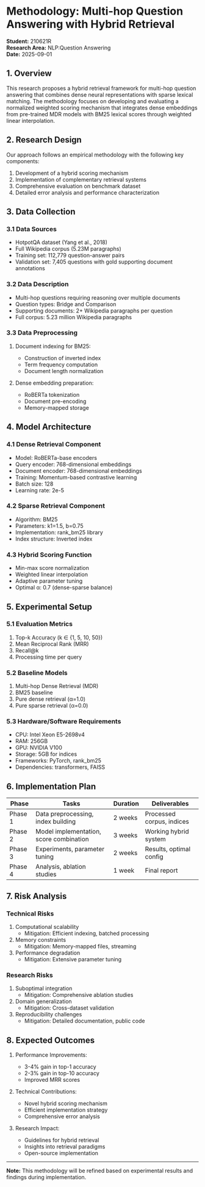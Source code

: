 # Methodology: Multi-hop Question Answering with Hybrid Retrieval

**Student:** 210621R  
**Research Area:** NLP:Question Answering  
**Date:** 2025-09-01

## 1. Overview

This research proposes a hybrid retrieval framework for multi-hop question answering that combines dense neural representations with sparse lexical matching. The methodology focuses on developing and evaluating a normalized weighted scoring mechanism that integrates dense embeddings from pre-trained MDR models with BM25 lexical scores through weighted linear interpolation.

## 2. Research Design

Our approach follows an empirical methodology with the following key components:

1. Development of a hybrid scoring mechanism
2. Implementation of complementary retrieval systems
3. Comprehensive evaluation on benchmark dataset
4. Detailed error analysis and performance characterization

## 3. Data Collection

### 3.1 Data Sources

- HotpotQA dataset (Yang et al., 2018)
- Full Wikipedia corpus (5.23M paragraphs)
- Training set: 112,779 question-answer pairs
- Validation set: 7,405 questions with gold supporting document annotations

### 3.2 Data Description

- Multi-hop questions requiring reasoning over multiple documents
- Question types: Bridge and Comparison
- Supporting documents: 2+ Wikipedia paragraphs per question
- Full corpus: 5.23 million Wikipedia paragraphs

### 3.3 Data Preprocessing

1. Document indexing for BM25:
   - Construction of inverted index
   - Term frequency computation
   - Document length normalization

2. Dense embedding preparation:
   - RoBERTa tokenization
   - Document pre-encoding
   - Memory-mapped storage

## 4. Model Architecture

### 4.1 Dense Retrieval Component

- Model: RoBERTa-base encoders
- Query encoder: 768-dimensional embeddings
- Document encoder: 768-dimensional embeddings
- Training: Momentum-based contrastive learning
- Batch size: 128
- Learning rate: 2e-5

### 4.2 Sparse Retrieval Component

- Algorithm: BM25
- Parameters: k1=1.5, b=0.75
- Implementation: rank_bm25 library
- Index structure: Inverted index

### 4.3 Hybrid Scoring Function

- Min-max score normalization
- Weighted linear interpolation
- Adaptive parameter tuning
- Optimal α: 0.7 (dense-sparse balance)

## 5. Experimental Setup

### 5.1 Evaluation Metrics

1. Top-k Accuracy (k ∈ {1, 5, 10, 50})
2. Mean Reciprocal Rank (MRR)
3. Recall@k
4. Processing time per query

### 5.2 Baseline Models

1. Multi-hop Dense Retrieval (MDR)
2. BM25 baseline
3. Pure dense retrieval (α=1.0)
4. Pure sparse retrieval (α=0.0)

### 5.3 Hardware/Software Requirements

- CPU: Intel Xeon E5-2698v4
- RAM: 256GB
- GPU: NVIDIA V100
- Storage: 5GB for indices
- Frameworks: PyTorch, rank_bm25
- Dependencies: transformers, FAISS

## 6. Implementation Plan

| Phase | Tasks | Duration | Deliverables |
|-------|-------|----------|--------------|
| Phase 1 | Data preprocessing, index building | 2 weeks | Processed corpus, indices |
| Phase 2 | Model implementation, score combination | 3 weeks | Working hybrid system |
| Phase 3 | Experiments, parameter tuning | 2 weeks | Results, optimal config |
| Phase 4 | Analysis, ablation studies | 1 week | Final report |

## 7. Risk Analysis

### Technical Risks

1. Computational scalability
   - Mitigation: Efficient indexing, batched processing
2. Memory constraints
   - Mitigation: Memory-mapped files, streaming
3. Performance degradation
   - Mitigation: Extensive parameter tuning

### Research Risks

1. Suboptimal integration
   - Mitigation: Comprehensive ablation studies
2. Domain generalization
   - Mitigation: Cross-dataset validation
3. Reproducibility challenges
   - Mitigation: Detailed documentation, public code

## 8. Expected Outcomes

1. Performance Improvements:
   - 3-4% gain in top-1 accuracy
   - 2-3% gain in top-10 accuracy
   - Improved MRR scores

2. Technical Contributions:
   - Novel hybrid scoring mechanism
   - Efficient implementation strategy
   - Comprehensive error analysis

3. Research Impact:
   - Guidelines for hybrid retrieval
   - Insights into retrieval paradigms
   - Open-source implementation

---

**Note:** This methodology will be refined based on experimental results and findings during implementation.